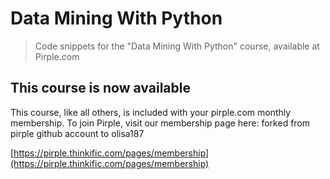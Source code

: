 # Data Mining With Python
> Code snippets for the "Data Mining With Python" course, available at Pirple.com


## This course is now available
This course, like all others, is included with your pirple.com monthly membership. To join Pirple, visit our membership page here:
forked from pirple github account to olisa187

[https://pirple.thinkific.com/pages/membership](https://pirple.thinkific.com/pages/membership)
